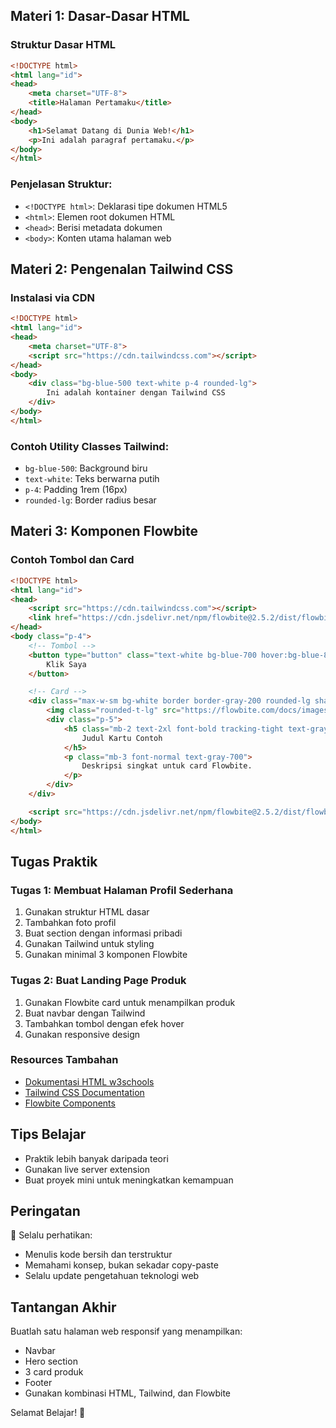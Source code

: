 ## Materi 1: Dasar-Dasar HTML
### Struktur Dasar HTML
```html
<!DOCTYPE html>
<html lang="id">
<head>
    <meta charset="UTF-8">
    <title>Halaman Pertamaku</title>
</head>
<body>
    <h1>Selamat Datang di Dunia Web!</h1>
    <p>Ini adalah paragraf pertamaku.</p>
</body>
</html>
```

### Penjelasan Struktur:
- `<!DOCTYPE html>`: Deklarasi tipe dokumen HTML5
- `<html>`: Elemen root dokumen HTML
- `<head>`: Berisi metadata dokumen
- `<body>`: Konten utama halaman web

## Materi 2: Pengenalan Tailwind CSS
### Instalasi via CDN
```html
<!DOCTYPE html>
<html lang="id">
<head>
    <meta charset="UTF-8">
    <script src="https://cdn.tailwindcss.com"></script>
</head>
<body>
    <div class="bg-blue-500 text-white p-4 rounded-lg">
        Ini adalah kontainer dengan Tailwind CSS
    </div>
</body>
</html>
```

### Contoh Utility Classes Tailwind:
- `bg-blue-500`: Background biru
- `text-white`: Teks berwarna putih
- `p-4`: Padding 1rem (16px)
- `rounded-lg`: Border radius besar

## Materi 3: Komponen Flowbite
### Contoh Tombol dan Card
```html
<!DOCTYPE html>
<html lang="id">
<head>
    <script src="https://cdn.tailwindcss.com"></script>
    <link href="https://cdn.jsdelivr.net/npm/flowbite@2.5.2/dist/flowbite.min.css"  rel="stylesheet" />
</head>
<body class="p-4">
    <!-- Tombol -->
    <button type="button" class="text-white bg-blue-700 hover:bg-blue-800 focus:ring-4 focus:ring-blue-300 font-medium rounded-lg text-sm px-5 py-2.5 me-2 mb-2">
        Klik Saya
    </button>

    <!-- Card -->
    <div class="max-w-sm bg-white border border-gray-200 rounded-lg shadow">
        <img class="rounded-t-lg" src="https://flowbite.com/docs/images/blog/image-1.jpg" alt="Gambar Card" />
        <div class="p-5">
            <h5 class="mb-2 text-2xl font-bold tracking-tight text-gray-900">
                Judul Kartu Contoh
            </h5>
            <p class="mb-3 font-normal text-gray-700">
                Deskripsi singkat untuk card Flowbite.
            </p>
        </div>
    </div>

    <script src="https://cdn.jsdelivr.net/npm/flowbite@2.5.2/dist/flowbite.min.js"></script>
</body>
</html>
```

## Tugas Praktik

### Tugas 1: Membuat Halaman Profil Sederhana
1. Gunakan struktur HTML dasar
2. Tambahkan foto profil
3. Buat section dengan informasi pribadi
4. Gunakan Tailwind untuk styling
5. Gunakan minimal 3 komponen Flowbite

### Tugas 2: Buat Landing Page Produk
1. Gunakan Flowbite card untuk menampilkan produk
2. Buat navbar dengan Tailwind
3. Tambahkan tombol dengan efek hover
4. Gunakan responsive design

### Resources Tambahan
- [Dokumentasi HTML w3schools](https://www.w3schools.com/)
- [Tailwind CSS Documentation](https://tailwindcss.com/docs)
- [Flowbite Components](https://flowbite.com/docs)

## Tips Belajar
- Praktik lebih banyak daripada teori
- Gunakan live server extension
- Buat proyek mini untuk meningkatkan kemampuan

## Peringatan
🚨 Selalu perhatikan:
- Menulis kode bersih dan terstruktur
- Memahami konsep, bukan sekadar copy-paste
- Selalu update pengetahuan teknologi web

## Tantangan Akhir
Buatlah satu halaman web responsif yang menampilkan:
- Navbar
- Hero section
- 3 card produk
- Footer
- Gunakan kombinasi HTML, Tailwind, dan Flowbite

Selamat Belajar! 🎉
